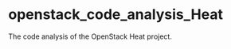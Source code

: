 openstack_code_analysis_Heat
============================

The code analysis of the OpenStack Heat project.
